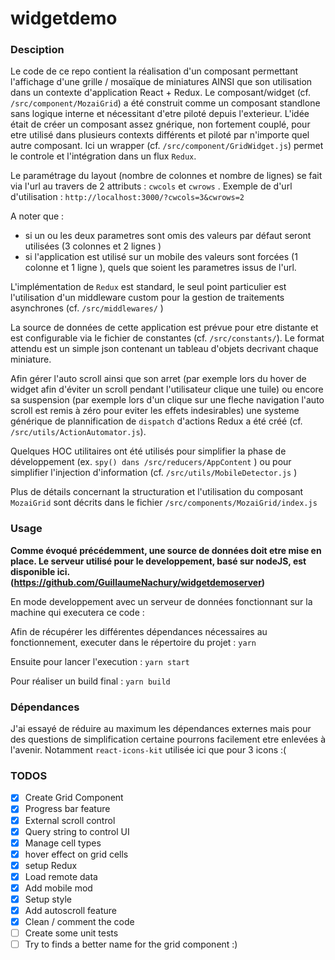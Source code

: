 # widgetdemo
### Desciption
Le code de ce repo contient la réalisation d'un composant permettant l'affichage d'une grille / mosaïque de miniatures AINSI que son utilisation dans un contexte d'application React + Redux.
Le composant/widget (cf. `/src/component/MozaiGrid`) a été construit comme un composant standlone sans logique interne et nécessitant d'etre piloté depuis l'exterieur. L'idée était de créer un composant assez gnérique, non fortement couplé, pour etre utilisé dans plusieurs contexts différents et piloté par n'importe quel autre composant.
Ici un wrapper (cf. `/src/component/GridWidget.js`) permet le controle et l'intégration dans un flux `Redux`.

Le paramétrage du layout (nombre de colonnes et nombre de lignes) se fait via l'url au travers de 2 attributs : `cwcols` et `cwrows` . Exemple de d'url d'utilisation : `http://localhost:3000/?cwcols=3&cwrows=2`

A noter que :
 * si un ou les deux parametres sont omis des valeurs par défaut seront utilisées (3 colonnes et 2 lignes )
 * si l'application est utilisé sur un mobile des valeurs sont forcées  (1 colonne et 1 ligne ), quels que soient les parametres issus de l'url.

L'implémentation de `Redux` est standard, le seul point particulier est l'utilisation d'un middleware custom pour la gestion de traitements asynchrones (cf. `/src/middlewares/` )

La source de données de cette application est prévue pour etre distante et est configurable via le fichier de constantes (cf. `/src/constants/`). Le format attendu est un simple json contenant un tableau d'objets decrivant chaque miniature.

Afin gérer l'auto scroll ainsi que son arret (par exemple lors du hover de widget afin d'éviter un scroll pendant l'utilisateur clique une tuile) ou encore sa suspension (par exemple lors d'un clique sur une fleche navigation l'auto scroll est remis à zéro pour eviter les effets indesirables) une systeme générique de plannification de `dispatch` d'actions Redux a été créé (cf. `/src/utils/ActionAutomator.js`).

Quelques HOC utilitaires ont été utilisés pour simplifier la phase de développement (ex. `spy() dans /src/reducers/AppContent` ) ou pour simplifier l'injection d'information (cf. `/src/utils/MobileDetector.js` )
 
Plus de détails concernant la structuration et l'utilisation du composant `MozaiGrid` sont décrits dans le fichier `/src/components/MozaiGrid/index.js` 


### Usage
__Comme évoqué précédemment, une source de données doit etre mise en place. Le serveur utilisé pour le developpement, basé sur nodeJS, est disponible ici. (https://github.com/GuillaumeNachury/widgetdemoserver)__

En mode developpement avec un serveur de données fonctionnant sur la machine qui executera ce code :

Afin de récupérer les différentes dépendances nécessaires au fonctionnement, executer dans le répertoire du projet :
```yarn``` 

Ensuite pour lancer l'execution : 
```yarn start```

Pour réaliser un build final :
```yarn build```


### Dépendances
J'ai essayé de réduire au maximum les dépendances externes mais pour des questions de simplification certaine pourrons facilement etre enlevées à l'avenir. Notamment `react-icons-kit` utilisée ici que pour 3 icons :(



### TODOS
- [x] Create Grid Component
- [x] Progress bar feature
- [x] External scroll control
- [x] Query string to control UI
- [x] Manage cell types
- [x] hover effect on grid cells
- [x] setup Redux
- [x] Load remote data
- [x] Add mobile mod
- [x] Setup style
- [x] Add autoscroll feature
- [x] Clean / comment the code 
- [ ] Create some unit tests
- [ ] Try to finds a better name for the grid component :)